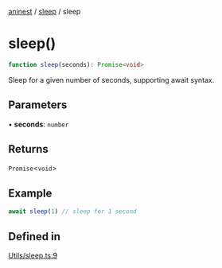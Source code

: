 [aninest](../../index.md) / [sleep](../index.md) / sleep

# sleep()

```ts
function sleep(seconds): Promise<void>
```

Sleep for a given number of seconds, supporting await syntax.

## Parameters

• **seconds**: `number`

## Returns

`Promise`\<`void`\>

## Example

```ts
await sleep(1) // sleep for 1 second
```

## Defined in

[Utils/sleep.ts:9](https://github.com/zphrs/aninest/blob/988b5e8ac7585d70f507e793229537041ab3eea8/core/src/Utils/sleep.ts#L9)
